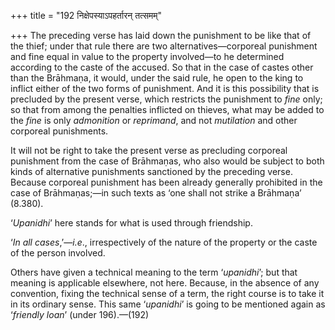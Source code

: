 +++
title = "192 निक्षेपस्याऽपहर्तारन् तत्समम्"

+++
The preceding verse has laid down the punishment to be like that of the
thief; under that rule there are two alternatives—corporeal punishment
and fine equal in value to the property involved—to he determined
according to the caste of the accused. So that in the case of castes
other than the Brāhmaṇa, it would, under the said rule, he open to the
king to inflict either of the two forms of punishment. And it is this
possibility that is precluded by the present verse, which restricts the
punishment to *fine* only; so that from among the penalties inflicted on
thieves, what may be added to the *fine* is only *admonition* or
*reprimand*, and not *mutilation* and other corporeal punishments.

It will not be right to take the present verse as precluding corporeal
punishment from the case of Brāhmaṇas, who also would be subject to both
kinds of alternative punishments sanctioned by the preceding verse.
Because corporeal punishment has been already generally prohibited in
the case of Brāhmaṇas;—in such texts as ‘one shall not strike a
Brāhmaṇa’ (8.380).

‘*Upanidhi*’ here stands for what is used through friendship.

‘*In all cases*,’—*i.e*., irrespectively of the nature of the property
or the caste of the person involved.

Others have given a technical meaning to the term ‘*upanidhi*’; but that
meaning is applicable elsewhere, not here. Because, in the absence of
any convention, fixing the technical sense of a term, the right course
is to take it in its ordinary sense. This same ‘*upanidhi*’ is going to
be mentioned again as ‘*friendly loan*’ (under 196).—(192)


